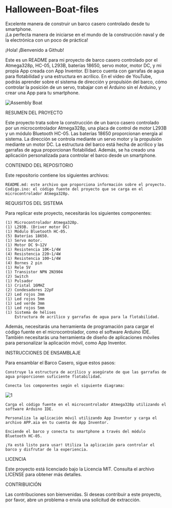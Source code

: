 # Halloween-Boat-files
Excelente manera de construir un barco casero controlado desde tu smartphone.   
¡La perfecta manera de iniciarse en el mundo de la construcción naval y de la electrónica con un poco de práctica!

¡Hola! ¡Bienvenido a Github!

Este es un README para mi proyecto de barco casero controlado por el Atmega328p, HC-05, L293B, baterías 18650, servo 
motor, motor DC, y mi propia App creada con App Inventor. El barco cuenta con garrafas de agua para flotabilidad y 
una estructura en acrílico. En el video de YouTube, podrás aprender sobre el sistema de dirección y propulsión del barco, 
cómo controlar la posición de un servo, trabajar con el Arduino sin el Arduino, y crear una App para tu smartphone.

![Assembly Boat](https://user-images.githubusercontent.com/89432904/230734321-557f1273-345e-49b3-826a-b5ba9c2eb237.jpg)


RESUMEN DEL PROYECTO

Este proyecto trata sobre la construcción de un barco casero controlado por un microcontrolador Atmega328p, una placa de 
control de motor L293B y un módulo Bluetooth HC-05. Las baterías 18650 proporcionan energía al sistema. La dirección se 
controla mediante un servo motor y la propulsión mediante un motor DC. La estructura del barco está hecha de acrílico y 
las garrafas de agua proporcionan flotabilidad. Además, se ha creado una aplicación personalizada para controlar el barco 
desde un smartphone.

CONTENIDO DEL REPOSITORIO

Este repositorio contiene los siguientes archivos:

    README.md: este archivo que proporciona información sobre el proyecto.
    Codigo.ino: el código fuente del proyecto que se carga en el microcontrolador Atmega328p.
   
REQUISITOS DEL SISTEMA

Para replicar este proyecto, necesitarás los siguientes componentes:

    (1) Microcontrolador Atmega328p.
    (1) L293B. (Driver motor DC)
    (1) Módulo Bluetooth HC-05.
    (5) Baterías 18650.
    (1) Servo motor.
    (1) Motor DC 9~12V
    (1) Resistencia 10K~1/4W
    (4) Resistencia 220~1/4W
    (1) Resistencia 100~1/4W
    (4) Bornes 2 pin
    (1) Rele 5V
    (1) Transistor NPN 2N3904
    (2) Switch
    (1) Pulsador
    (1) Cristal 16MHZ
    (2) Condesadores 22pF
    (2) Led rojos 3mm
    (1) Led rojos 5mm
    (1) Led verde 3mm
    (1) Led rojos 5mm
    (1) Sistema de hélises
        Estructura de acrílico y garrafas de agua para la flotabilidad.

Además, necesitarás una herramienta de programación para cargar el código fuente en el microcontrolador, como el software Arduino IDE. 
También necesitarás una herramienta de diseño de aplicaciones móviles para personalizar la aplicación móvil, como App Inventor.

INSTRUCCIONES DE ENSAMBLAJE 

Para ensamblar el Barco Casero, sigue estos pasos:

    Construye la estructura de acrílico y asegúrate de que las garrafas de agua proporcionen suficiente flotabilidad.

    Conecta los componentes según el siguiente diagrama:

   ![1](https://user-images.githubusercontent.com/89432904/230731513-535daf5f-c169-4d87-8f15-0aae3283328d.png)

    Carga el código fuente en el microcontrolador Atmega328p utilizando el software Arduino IDE.

    Personaliza la aplicación móvil utilizando App Inventor y carga el archivo APP.aia en tu cuenta de App Inventor.

    Enciende el barco y conecta tu smartphone a través del módulo Bluetooth HC-05.

    ¡Ya está listo para usar! Utiliza la aplicación para controlar el barco y disfrutar de la experiencia.

LICENCIA

Este proyecto está licenciado bajo la Licencia MIT. Consulta el archivo LICENSE para obtener más detalles.

CONTRIBUICIÓN

Las contribuciones son bienvenidas. Si deseas contribuir a este proyecto, por favor, abre un problema o envía una solicitud de extracción.

